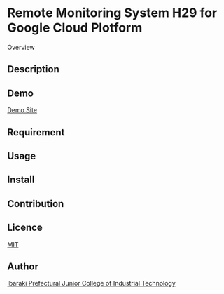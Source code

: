 Remote Monitoring System H29 for Google Cloud Plotform
====

Overview


## Description

## Demo
[Demo Site](https://tmpsys-sangitan.appspot.com/)

## Requirement

## Usage

## Install

## Contribution

## Licence
[MIT](https://github.com/tcnksm/tool/blob/master/LICENCE)

## Author
[Ibaraki Prefectural Junior College of Industrial Technology](http://www.ibaraki-it.ac.jp/)